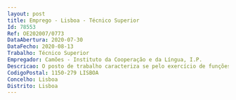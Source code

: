 ```yaml
--- 
layout: post
title: Emprego - Lisboa - Técnico Superior
Id: 78553
Ref: OE202007/0773
DataAbertura: 2020-07-30
DataFecho: 2020-08-13
Trabalho: Técnico Superior
Empregador: Camões - Instituto da Cooperação e da Língua, I.P.
Descricao: O posto de trabalho caracteriza se pelo exercício de funções inerentes à carreirae categoria geral de técnico superior, com grau de complexidade 3, de acordo com o constante no anexo à LTFP, na Divisão de Programação, Formação e Certificação da Direção de Serviços da Língua, designadamente i)	Analisar e propor a tomada de decisão sobre programas, projetos e ações de apoio ao estudo da língua portuguesa ii)	Analisar, avaliar e propor programas, projetos e ações promotores da língua portuguesa como fator de desenvolvimento, em países parceiros da cooperação portuguesa iii)	Promover o ensino do português como língua segunda e estrangeira nos curricula e sistemas de ensino, designadamente em países com comunidades de língua portuguesa iv)	 Promover a formação de professores e formadores.
CodigoPostal: 1150-279 LISBOA
Concelho: Lisboa
Distrito: Lisboa
--- 
```

